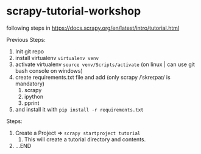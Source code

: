 # scrapy-tutorial-workshop

following steps in <https://docs.scrapy.org/en/latest/intro/tutorial.html>

Previous Steps:

1. Init git repo
1. install virtualenv `virtualenv venv`
1. activate virtualenv `source venv/Scripts/activate` (on linux | can use git bash console on windows)
1. create requirements.txt file and add (only scrapy /ˈskreɪpaɪ/ is mandatory)
    1. scrapy
    1. ipython
    1. pprint
1. and install it with `pip install -r requirements.txt`

Steps:

1. Create a Project => `scrapy startproject tutorial`
    1. This will create a tutorial directory and contents.
1. ...END
